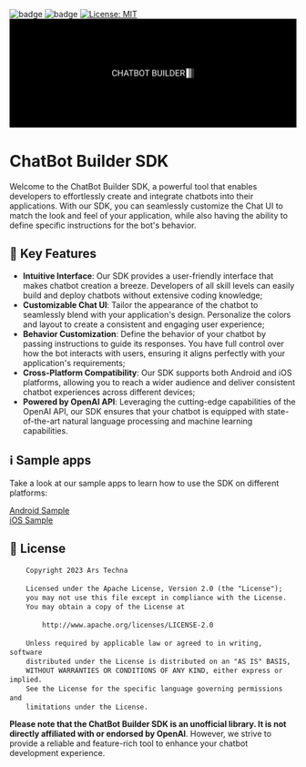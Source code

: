 ![badge](http://img.shields.io/badge/-android-6EDB8D.svg?style=flat)
![badge](http://img.shields.io/badge/-ios-CDCDCD.svg?style=flat)
[![License: MIT](https://img.shields.io/badge/license-Apache-blue)](https://opensource.org/license/apache-2-0/)
![ChatBot-Builder](art/logo.png)

# ChatBot Builder SDK

Welcome to the ChatBot Builder SDK, a powerful tool that enables developers to effortlessly create and integrate chatbots into their applications. With our SDK, you can seamlessly customize the Chat UI to match the look and feel of your application, while also having the ability to define specific instructions for the bot's behavior.

## 🧬 Key Features
- **Intuitive Interface**: Our SDK provides a user-friendly interface that makes chatbot creation a breeze. Developers of all skill levels can easily build and deploy chatbots without extensive coding knowledge;
- **Customizable Chat UI**: Tailor the appearance of the chatbot to seamlessly blend with your application's design. Personalize the colors and layout to create a consistent and engaging user experience;
- **Behavior Customization**: Define the behavior of your chatbot by passing instructions to guide its responses. You have full control over how the bot interacts with users, ensuring it aligns perfectly with your application's requirements;
- **Cross-Platform Compatibility**: Our SDK supports both Android and iOS platforms, allowing you to reach a wider audience and deliver consistent chatbot experiences across different devices;
- **Powered by OpenAI API**: Leveraging the cutting-edge capabilities of the OpenAI API, our SDK ensures that your chatbot is equipped with state-of-the-art natural language processing and machine learning capabilities.

## ℹ️ Sample apps

Take a look at our sample apps to learn how to use the SDK on different platforms:

[Android Sample](samples/android)
<br />
[iOS Sample](samples/ios)

## 📄 License

```
    Copyright 2023 Ars Techna

    Licensed under the Apache License, Version 2.0 (the "License");
    you may not use this file except in compliance with the License.
    You may obtain a copy of the License at

        http://www.apache.org/licenses/LICENSE-2.0

    Unless required by applicable law or agreed to in writing, software
    distributed under the License is distributed on an "AS IS" BASIS,
    WITHOUT WARRANTIES OR CONDITIONS OF ANY KIND, either express or implied.
    See the License for the specific language governing permissions and
    limitations under the License.
```

**Please note that the ChatBot Builder SDK is an unofficial library. It is not directly affiliated with or endorsed by OpenAI**. However, we strive to provide a reliable and feature-rich tool to enhance your chatbot development experience.